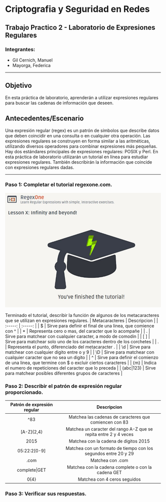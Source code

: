 # Criptografia y Seguridad en Redes

## Trabajo Practico 2 - Laboratorio de Expresiones Regulares

### Integrantes:
- Gil Cernich, Manuel
- Mayorga, Federica

---
## Objetivo

En esta práctica de laboratorio, aprenderán a utilizar expresiones regulares para buscar las cadenas de
información que deseen.

## Antecedentes/Escenario
Una expresión regular (regex) es un patrón de símbolos que describe datos que deben coincidir en una
consulta o en cualquier otra operación. Las expresiones regulares se construyen en forma similar a las
aritméticas, utilizando diversos operadores para combinar expresiones más pequeñas. Hay dos estándares
principales de expresiones regulares: POSIX y Perl.
En esta práctica de laboratorio utilizarán un tutorial en línea para estudiar expresiones regulares. También
describirán la información que coincide con expresiones regulares dadas.

---
### Paso 1: Completar el tutorial regexone.com.
![Tutorial](./imgs/tp2_img1.jpg)

Terminado el tutorial, describir la función de algunos de los metacaracteres que se utilizan en expresiones regulares.
| Metacaracteres | Descripcion |
| :-----: | :-----: |
| $ | Sirve para definir el final de una linea, que comience con ^ |
| * | Representa cero o mas, del caracter que lo acompañe |
| . | Sirve para matchear con cualquier caracter, a modo de comodin |
| [ ] | Sirve para matchear solo uno de los caracteres dentro de los corchetes |
| \. | Representa el punto, diferenciado del metacaracter . |
| \d | Sirve para matchear con cualquier digito entre o y 9 |
| \D | Sirve para matchear con cualquier caracter que no sea un digito |
| ^ | Sirve para definir el comienzo de una linea, que termine con $ o excluir ciertos caracteres |
| {m} | Indica el numero de repeticiones del caracter que lo preceda |
| (abc\|123) | Sirve para matchear posibles diferentes grupos de caracteres |

### Paso 2: Describir el patrón de expresión regular proporcionado.
| Patrón de expresión regular | Descripcion |
| :-----: | :-----: |
|  ^83 | Matchea las cadenas de caracteres que comiencen con 83 |
| [A-Z]{2,4} | Matchea un caracter del rango A-Z que se repita entre 2 y 4 veces |
| 2015 | Matchea con la cadena de digitos 2015 |
| 05:22:2[0-9] | Matchea con un formato de tiempo con los segundos entre 20 y 29 |
| \.com | Matchea con .com | 
| complete\|GET | Matchea con la cadena complete o con la cadena GET |
| 0{4} | Matchea con 4 ceros seguidos |

### Paso 3: Verificar sus respuestas.
